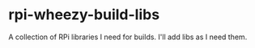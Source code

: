 # rpi-wheezy-build-libs
A collection of RPi libraries I need for builds.  I'll add libs as I need them.
